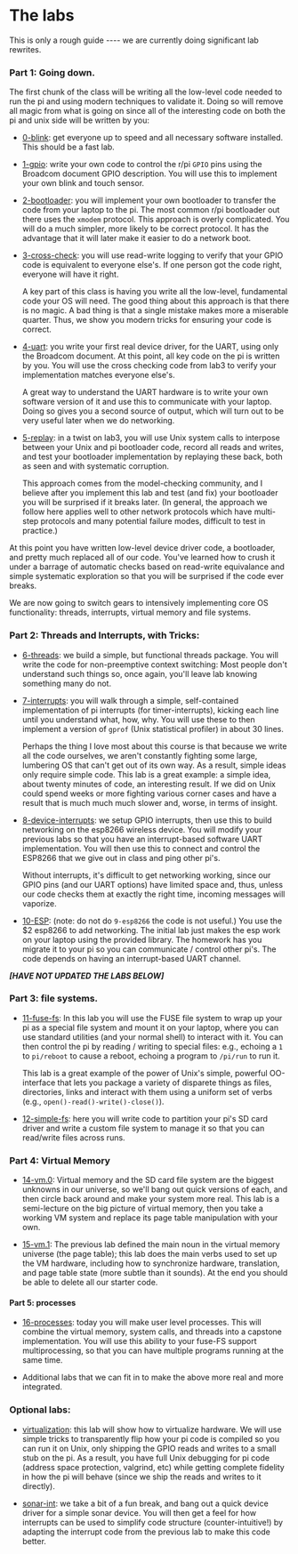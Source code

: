 # The labs

This is only a rough guide ---- we are currently doing significant
lab rewrites.

### Part 1: Going down.

The first chunk of the class will be writing all the low-level code needed
to run the pi and using modern techniques to validate it.  Doing so will
remove all magic from what is going on since all of the interesting code
on both the pi and unix side will be written by you:

  - [0-blink](0-blink/): get everyone up to speed and all
      necessary software installed.    This should be a fast lab.

  - [1-gpio](1-gpio/): write your own code to control the r/pi `GPIO`
     pins using the Broadcom document GPIO description.  You will use
     this to implement your own blink and touch sensor.

  - [2-bootloader](2-bootloader/): you will implement your own
     bootloader to transfer the code from your laptop to the pi.  The
     most common r/pi bootloader out there uses the `xmodem` protocol.
     This approach is overly complicated.  You will do a much simpler,
     more likely to be correct protocol.  It has the advantage that it
     will later make it easier to do a network boot.

  - [3-cross-check](3-cross-check/): you will use read-write logging
     to verify that your GPIO code is equivalent to everyone else's.   If one
     person got the code right, everyone will have it right.

     A key part of this class is having you write all the low-level,
     fundamental code your OS will need.  The good thing about this
     approach is that there is no magic.  A bad thing is that a single
     mistake makes more a miserable quarter.  Thus, we show you modern
     tricks for ensuring your code is correct.

  - [4-uart](4-uart/): you write your first real device driver,
     for the UART, using only the Broadcom document.  At this point,
     all key code on the pi is written by you.  You will use the cross
     checking code from lab3 to verify your implementation matches
     everyone else's.

     A great way to understand the UART hardware is to write your own
     software version of it and use this to communicate with your laptop.
     Doing so gives you a second source of output, which will turn out
     to be very useful later when we do networking.


  - [5-replay](5-replay/): in a twist on lab3, you will use Unix
     system calls to interpose between your Unix and pi bootloader code,
     record all reads and writes, and test your bootloader implementation
     by replaying these back, both as seen and with systematic
     corruption.

     This approach comes from the model-checking community, and I believe
     after you implement this lab and test (and fix) your bootloader you
     will be surprised if it breaks later.  (In general, the approach
     we follow here applies well to other network protocols which have
     multi-step protocols and many potential failure modes, difficult
     to test in practice.)

At this point you have written low-level device driver code, a bootloader,
and pretty much replaced all of our code.  You've learned how to crush
it under a barrage of automatic checks based on read-write equivalance
and simple systematic exploration  so that you will be surprised if the
code ever breaks.

We are now going to switch gears to intensively implementing core OS
functionality: threads, interrupts, virtual memory and file systems.

### Part 2: Threads and Interrupts, with Tricks:

  - [6-threads](6-threads/): we build a simple, but functional
  threads package.  You will write the code for non-preemptive 
  context switching:  Most people don't understand such things
  so, once again, you'll leave lab knowing something many do not.

  - [7-interrupts](7-interrupts/): you will walk through a simple,
  self-contained implementation of pi interrupts (for timer-interrupts),
  kicking each line until you understand what, how, why.  You will
  use these to then implement a version of `gprof` (Unix statistical
  profiler) in about 30 lines.

     Perhaps the thing I love most about this course is that because we
  write all the code ourselves, we aren't constantly fighting some
  large, lumbering OS that can't get out of its own way.  As a result,
  simple ideas only require simple code.  This lab is a great example:
  a simple idea, about twenty minutes of code, an interesting result.
  If we did on Unix could spend weeks or more fighting various corner
  cases and have a result that is much much much slower and, worse,
  in terms of insight.

  - [8-device-interrupts](8-device-interrupts): we setup GPIO interrupts,
    then use this to build networking on the esp8266 wireless device.
    You will modify your previous labs so that you have an interrupt-based
    software UART implementation.  You will then use this to connect
    and control the ESP8266 that we give out in class and ping other pi's.

    Without interrupts, it's difficult to get networking working, since
    our GPIO pins (and our UART options) have limited space and, thus,
    unless our code checks them at exactly the right time, incoming
    messages will vaporize.

  - [10-ESP](10-esp8266/): (note: do not do `9-esp8266` the code is not
   useful.)  You use the $2 esp8266 to add networking.   The initial lab
   just makes the esp work on your laptop using the provided library.
   The homework has you migrate it to your pi so you can communicate /
   control other pi's.  The code depends on having an interrupt-based 
   UART channel.

***[HAVE NOT UPDATED THE LABS BELOW]***

### Part 3: file systems.

  - [11-fuse-fs](11-fuse-fs/): In this lab you will use the FUSE file
    system to wrap up your pi as a special file system and mount it on your
    laptop, where you can use standard utilities (and your normal shell)
    to interact with it.  You can then control the pi by reading / writing
    to special files: e.g., echoing a `1` to `pi/reboot` to cause a reboot,
    echoing a program to `/pi/run` to run it.

    This lab is a great example of the power of Unix's simple, powerful
    OO-interface that lets you package a variety of disparete things as
    files, directories, links and interact with them using a uniform set
    of verbs (e.g., `open()-read()-write()-close()`).

  - [12-simple-fs](12-simple-fs): here you will write code to partition
  your pi's SD card driver and write a custom file system to manage it so that
  you can read/write files across runs.

### Part 4: Virtual Memory

  - [14-vm.0](14-vm.0/): Virtual memory and the SD card file
  system are the biggest unknowns in our universe, so we'll bang out
  quick versions of each, and then circle back around and make your
  system more real.  This lab is a semi-lecture on the big picture of
  virtual memory, then you take a working VM system and replace its page
  table manipulation with your own.

  - [15-vm.1](15-vm.1/): The previous lab defined the main noun
  in the virtual memory universe (the page table); this lab does the main
  verbs used to set up the VM hardware, including how to synchronize
  hardware, translation, and page table state (more subtle than it
  sounds).  At the end you should be able to delete all our starter code.

#### Part 5: processes

  - [16-processes](16-user-level): today you will make user level
    processes.  This will combine the virtual memory, system calls, and
    threads into a capstone implementation.  You will use this ability to
    your fuse-FS support multiprocessing, so that you can have multiple
    programs running at the same time.

  - Additional labs that we can fit in to make the above more real and more
    integrated.

### Optional labs:

  - [virtualization](virtualization/): this lab will show how
  to virtualize hardware.  We will use simple tricks to transparently flip
  how your pi code is compiled so you can run it on Unix, only shipping
  the GPIO reads and writes to a small stub on the pi.  As a result,
  you have full Unix debugging for pi code (address space protection,
  valgrind, etc) while getting complete fidelity in how the pi will behave
  (since we ship the reads and writes to it directly).

  - [sonar-int](sonar-int/): we take a bit of a fun break,
  and bang out a quick device driver for a simple sonar device. You
  will then get a feel for how interrupts can be used to simplify code
  structure (counter-intuitive!)  by adapting the interrupt code from
  the previous lab to make this code better.

